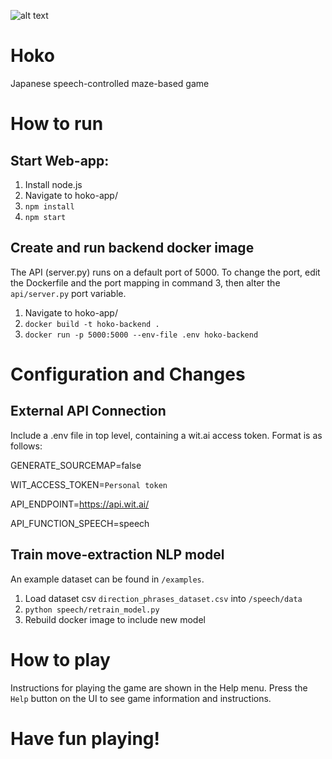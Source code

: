 ![alt text](https://github.com/Max8Curtis/Hoko/blob/main/hoko-app/arc/assets/map/shrine.png?raw=true)

# Hoko

Japanese speech-controlled maze-based game

# How to run

## Start Web-app:

1. Install node.js
2. Navigate to hoko-app/
3. `npm install`
4. `npm start`

## Create and run backend docker image

The API (server.py) runs on a default port of 5000. To change the port, edit the Dockerfile and the port mapping in command 3, then alter the `api/server.py` port variable.

1. Navigate to hoko-app/
2. `docker build -t hoko-backend .`
3. `docker run -p 5000:5000 --env-file .env hoko-backend`

# Configuration and Changes

## External API Connection

Include a .env file in top level, containing a wit.ai access token. Format is as follows:

GENERATE_SOURCEMAP=false

WIT_ACCESS_TOKEN=`Personal token`
  
API_ENDPOINT=https://api.wit.ai/
  
API_FUNCTION_SPEECH=speech

## Train move-extraction NLP model

An example dataset can be found in `/examples`.

1. Load dataset csv `direction_phrases_dataset.csv` into `/speech/data`
2. `python speech/retrain_model.py`
3. Rebuild docker image to include new model

# How to play

Instructions for playing the game are shown in the Help menu. Press the `Help` button on the UI to see game information and instructions.

# Have fun playing!
